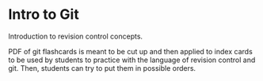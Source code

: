 Intro to Git
============

Introduction to revision control concepts.

PDF of git flashcards is meant to be cut up and then applied to index cards
to be used by students to practice with the language of revision control and
git. Then, students can try to put them in possible orders.
